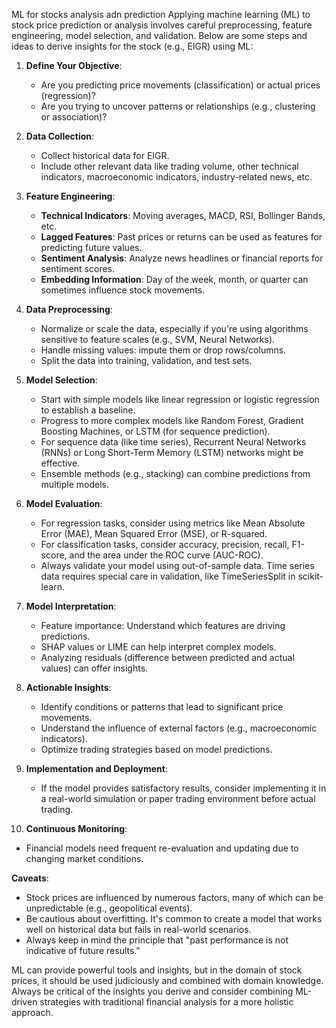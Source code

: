 ML for stocks analysis adn prediction
Applying machine learning (ML) to stock price prediction or analysis involves careful preprocessing, feature engineering, model selection, and validation. Below are some steps and ideas to derive insights for the stock (e.g., EIGR) using ML:

1. **Define Your Objective**:
   - Are you predicting price movements (classification) or actual prices (regression)?
   - Are you trying to uncover patterns or relationships (e.g., clustering or association)?

2. **Data Collection**:
   - Collect historical data for EIGR.
   - Include other relevant data like trading volume, other technical indicators, macroeconomic indicators, industry-related news, etc.

3. **Feature Engineering**:
   - **Technical Indicators**: Moving averages, MACD, RSI, Bollinger Bands, etc.
   - **Lagged Features**: Past prices or returns can be used as features for predicting future values.
   - **Sentiment Analysis**: Analyze news headlines or financial reports for sentiment scores.
   - **Embedding Information**: Day of the week, month, or quarter can sometimes influence stock movements.

4. **Data Preprocessing**:
   - Normalize or scale the data, especially if you're using algorithms sensitive to feature scales (e.g., SVM, Neural Networks).
   - Handle missing values: impute them or drop rows/columns.
   - Split the data into training, validation, and test sets.

5. **Model Selection**:
   - Start with simple models like linear regression or logistic regression to establish a baseline.
   - Progress to more complex models like Random Forest, Gradient Boosting Machines, or LSTM (for sequence prediction).
   - For sequence data (like time series), Recurrent Neural Networks (RNNs) or Long Short-Term Memory (LSTM) networks might be effective.
   - Ensemble methods (e.g., stacking) can combine predictions from multiple models.

6. **Model Evaluation**:
   - For regression tasks, consider using metrics like Mean Absolute Error (MAE), Mean Squared Error (MSE), or R-squared.
   - For classification tasks, consider accuracy, precision, recall, F1-score, and the area under the ROC curve (AUC-ROC).
   - Always validate your model using out-of-sample data. Time series data requires special care in validation, like TimeSeriesSplit in scikit-learn.

7. **Model Interpretation**:
   - Feature importance: Understand which features are driving predictions.
   - SHAP values or LIME can help interpret complex models.
   - Analyzing residuals (difference between predicted and actual values) can offer insights.

8. **Actionable Insights**:
   - Identify conditions or patterns that lead to significant price movements.
   - Understand the influence of external factors (e.g., macroeconomic indicators).
   - Optimize trading strategies based on model predictions.

9. **Implementation and Deployment**:
   - If the model provides satisfactory results, consider implementing it in a real-world simulation or paper trading environment before actual trading.
   
10. **Continuous Monitoring**:
   - Financial models need frequent re-evaluation and updating due to changing market conditions.

**Caveats**:
- Stock prices are influenced by numerous factors, many of which can be unpredictable (e.g., geopolitical events).
- Be cautious about overfitting. It's common to create a model that works well on historical data but fails in real-world scenarios.
- Always keep in mind the principle that "past performance is not indicative of future results."

ML can provide powerful tools and insights, but in the domain of stock prices, it should be used judiciously and combined with domain knowledge. Always be critical of the insights you derive and consider combining ML-driven strategies with traditional financial analysis for a more holistic approach.
